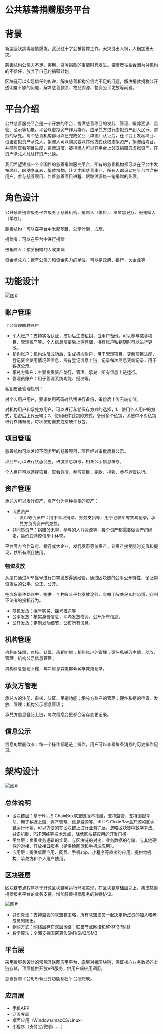 
# 公共慈善捐赠服务平台
# **背景**
新型冠状病毒疫情爆发，武汉红十字会被暂停工作。天灾引出人祸，人祸加重天灾。

慈善机构公信力不足，挪用、贪污捐款的事情时有发生。捐赠者往往会因为对机构的不信任，放弃了自己的捐赠计划。

区块链可以实现信任的传递，解决慈善机构公信力不足的问题，解决捐款捐物公开透明度不够的问题，解决慈善款项、物品溯源、物资公平发放等问题。

# **平台介绍**
公共慈善服务平台是一个开放的平台，提供慈善项目的发起、管理、跟踪溯源、监管、公示等功能。平台以虚拟资产作为媒介，由承兑方进行虚拟资产到人民币、财务的承兑。每个慈善机构都可以在完成企业（单位）认证后，在平台上发起项目、设置虚拟资产承兑人。捐赠人可以购买或以其他方式获取虚拟资产，捐赠给项目，并随时查看项目进度、捐赠进度。被捐赠人可以在平台上领取捐赠的虚拟资产，在资产承兑人处进行资产兑换。

我们希望建成一个全国性的慈善捐赠服务平台，所有的慈善机构都可以在平台中发布项目，吸纳参与者，捐款捐物，壮大中国慈善事业。所有人都可以在平台中注册用户，参与慈善项目、监督慈善项目进程、跟踪溯源每一笔捐赠的处理。

# **角色设计**
公共慈善捐赠服务平台服务于慈善机构、捐赠人（单位）、资金承兑方、被捐赠人（单位）。

慈善机构：可以在平台中发起项目，公示计划、方案。

捐赠者：可以在平台中进行捐赠

被捐赠人：接受捐赠的人或集体

资金承兑方：拥有公信力和资金实力的单位，可以是政府、银行、大企业等

# **功能设计**
![图片](https://uploader.shimo.im/f/ddyyaRnNzvwx5lW1.png!thumbnail)

## 账户管理
平台管理四种账户

* 个人账户：支持实名认证，成功后生成私钥，由用户备份。可以参与慈善项目、管理资产等。个人信息加密后上链存储，持有账户私钥随时可以进行更改。
* 机构账户：机构注册成功后，生成机构账户，用于管理项目，更新项目进度，登记资金使用情况等信息，所有登记信息上链，记录每次信息更新记录，用于数据公示。
* 承兑方账户：主要负责资产发行、管理、承兑，所有信息上链运行。
* 管理员账户：用于管理系统功能、授权等。

私钥安全管理机制：

对个人用户用户，要求使用密码对私钥进行备份，备份后上传云端存储。

对机构用户和承兑方用户，可以进行私钥保存方式的选择，1、使用个人用户的方式，加密后上传云端；2、使用硬件钱包的方式，备份多个私钥，系统中不对私钥进行存储备份，每次使用需要连接硬件钱包。

## 项目管理
慈善机构可以发起不同类型的慈善项目，项目经过审批后将公示。

项目中可以进行状态变更，进度信息填写，相关公示信息填写。

个人用户可以选择项目，查看详情，参与项目，捐款、捐物、参与运营执行。

## 资产管理
承兑方可以发行资产，资产分为两种类型的资产：

* 同质资产
  * 发币等价资产：用于管理捐赠、财务支出等，用于记录所有交易记录，承兑方负责资产的兑换。
* 非同质资产：捐赠的无聊，参与的人力资源等，每个资产都需要做资产的绑定，最终在溯源信息中体现。

平台官方合作政府、银行或大企业，发行发币等价资产，该资产接受随时充值和提现，供所有项目使用。

### 物资发放
从厦门通过APP摇号进行口罩发放得到经验，通过区块链的公平公开特性，保证物资发放的公平、公正、公开。

在应急事件处理中，提供一个物资公平的发放途径，有益于解决民众的恐慌、抑制不法者的投机行为。

* 随机发放：摇号购买、摇号赠送等
* 公平发放：核实身份信息，平均发放物资，公开所有信息。
* 公开发放：定制发放细节，公布所有信息。
## 机构管理
机构的注册、审核、认证、吊销功能；机构账户的管理；硬件私钥的申请、发放、管理；机构公示信息管理；

机构信息登记上链，每次信息变更都会留存变更记录。

## 承兑方管理
承兑方的注册、审核、认证、吊销功能；承兑方账户的管理；硬件私钥的申请、发放、管理；机构公示信息管理；

承兑方信息登记上链，每次信息变更都会留存变更记录。

## 信息公示
信息的增删改查：每一个操作都是链上操作，用户可以查看每条消息的历史操作记录。

# 架构设计
![图片](https://uploader.shimo.im/f/q4MBhAIT9bc8YkCc.png!thumbnail)

## 总体说明
* 区块链层：基于NULS ChainBox联盟链版本搭建，支持监管，支持国密算法。用于数据上链、资产管理、信息溯源等。NULS ChainBox是开源的区块链运行环境，可以方便的在区块链上进行业务扩展，忽略区块链中数学算法、共识机制、P2P网络等技术难点，降低区块链应用的开发门槛。
* 平台层：负责业务逻辑的实现、与区块链的对接、业务数据的存储、与其他硬件的对接、开放接口服务（提供给网页和手机端应用）。
* 应用层：提供桌面应用、网页、手机app、小程序等直接的应用，提供给机构、承兑方和个人用户使用。
## 区块链层
区块链节点程序基于开源区块链可运行环境实现，在区块链基础层之上，集成慈善捐赠服务平台的业务支持，增加慈善捐赠服务的独特协议。

![图片](https://uploader.shimo.im/f/V3NElxdDO1Md5E8X.png!thumbnail)

* 共识算法：支持监管的联盟链策略，所有联盟成员一起决定新成员的加入和老成员的踢出。
* 组网方式：网络层存在双层网络：联盟节点网络和整体P2P网络
* 数学算法：全面支持国密算法SM1/SM2/SM3
## 平台层
采用微服务设计的常规互联网应用平台，底层对接区块链，保证核心业务数据的上链存储，顶层提供开放API服务，供用户端应用调用。

慈善捐赠平台的所有业务功能都在平台层完成。

## 应用层
* 手机APP
* 网页界面
* 桌面应用（Windows/macOS/Linux）
* 小程序（支付宝/微信/……）


